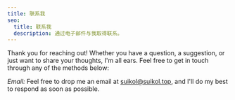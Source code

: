 ```yaml
---
title: 联系我
seo:
  title: 联系我
  description: 通过电子邮件与我取得联系。
---
```


Thank you for reaching out! Whether you have a question, a suggestion, or just want to share your thoughts, I'm all ears. Feel free to get in touch through any of the methods below:

_Email:_
Feel free to drop me an email at [suikol@suikol.top](mailto:suikol@suikol.top), and I'll do my best to respond as soon as possible.

